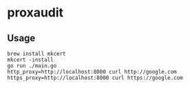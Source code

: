 # proxaudit

## Usage

```shell
brew install mkcert
mkcert -install
go run ./main.go
http_proxy=http://localhost:8000 curl http://google.com
https_proxy=http://localhost:8000 curl https://google.com
```
